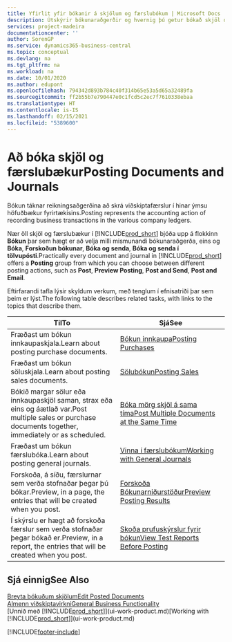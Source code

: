 ```yaml
---
title: Yfirlit yfir bókanir á skjölum og færslubókum | Microsoft Docs
description: Útskýrir bókunaraðgerðir og hvernig þú getur bókað skjöl og færslubækur.
services: project-madeira
documentationcenter: ''
author: SorenGP
ms.service: dynamics365-business-central
ms.topic: conceptual
ms.devlang: na
ms.tgt_pltfrm: na
ms.workload: na
ms.date: 10/01/2020
ms.author: edupont
ms.openlocfilehash: 794342d893b784c40f314b65e53a5d65a32489fa
ms.sourcegitcommit: ff2b55b7e790447e0c1fcd5c2ec7f7610338ebaa
ms.translationtype: HT
ms.contentlocale: is-IS
ms.lasthandoff: 02/15/2021
ms.locfileid: "5389600"
---
```

# <a name="posting-documents-and-journals"></a><span data-ttu-id="dd269-103">Að bóka skjöl og færslubækur</span><span class="sxs-lookup"><span data-stu-id="dd269-103">Posting Documents and Journals</span></span>
<span data-ttu-id="dd269-104">Bókun táknar reikningsaðgerðina að skrá viðskiptafærslur í hinar ýmsu höfuðbækur fyrirtækisins.</span><span class="sxs-lookup"><span data-stu-id="dd269-104">Posting represents the accounting action of recording business transactions in the various company ledgers.</span></span>

<span data-ttu-id="dd269-105">Nær öll skjöl og færslubækur í [!INCLUDE[prod_short](includes/prod_short.md)] bjóða upp á flokkinn **Bókun** þar sem hægt er að velja milli mismunandi bókunaraðgerða, eins og **Bóka**, **Forskoðun bókunar**, **Bóka og senda**, **Bóka og senda í tölvupósti**.</span><span class="sxs-lookup"><span data-stu-id="dd269-105">Practically every document and journal in [!INCLUDE[prod_short](includes/prod_short.md)] offers a **Posting** group from which you can choose between different posting actions, such as **Post**, **Preview Posting**, **Post and Send**, **Post and Email**.</span></span>

<span data-ttu-id="dd269-106">Eftirfarandi tafla lýsir skyldum verkum, með tenglum í efnisatriði þar sem þeim er lýst.</span><span class="sxs-lookup"><span data-stu-id="dd269-106">The following table describes related tasks, with links to the topics that describe them.</span></span>

| <span data-ttu-id="dd269-107">Til</span><span class="sxs-lookup"><span data-stu-id="dd269-107">To</span></span> | <span data-ttu-id="dd269-108">Sjá</span><span class="sxs-lookup"><span data-stu-id="dd269-108">See</span></span> |
| --- | --- |
| <span data-ttu-id="dd269-109">Fræðast um bókun innkaupaskjala.</span><span class="sxs-lookup"><span data-stu-id="dd269-109">Learn about posting purchase documents.</span></span> |[<span data-ttu-id="dd269-110">Bókun innkaupa</span><span class="sxs-lookup"><span data-stu-id="dd269-110">Posting Purchases</span></span>](ui-post-purchases.md) |
| <span data-ttu-id="dd269-111">Fræðast um bókun söluskjala.</span><span class="sxs-lookup"><span data-stu-id="dd269-111">Learn about posting sales documents.</span></span> |[<span data-ttu-id="dd269-112">Sölubókun</span><span class="sxs-lookup"><span data-stu-id="dd269-112">Posting Sales</span></span>](ui-post-sales.md) |
| <span data-ttu-id="dd269-113">Bókið margar sölur eða innkaupaskjöl saman, strax eða eins og áætlað var.</span><span class="sxs-lookup"><span data-stu-id="dd269-113">Post multiple sales or purchase documents together, immediately or as scheduled.</span></span>|[<span data-ttu-id="dd269-114">Bóka mörg skjöl á sama tíma</span><span class="sxs-lookup"><span data-stu-id="dd269-114">Post Multiple Documents at the Same Time</span></span>](ui-batch-posting.md)|
| <span data-ttu-id="dd269-115">Fræðast um bókun færslubóka.</span><span class="sxs-lookup"><span data-stu-id="dd269-115">Learn about posting general journals.</span></span> |[<span data-ttu-id="dd269-116">Vinna í færslubókum</span><span class="sxs-lookup"><span data-stu-id="dd269-116">Working with General Journals</span></span>](ui-work-general-journals.md) |
| <span data-ttu-id="dd269-117">Forskoða, á síðu, færslurnar sem verða stofnaðar þegar þú bókar.</span><span class="sxs-lookup"><span data-stu-id="dd269-117">Preview, in a page, the entries that will be created when you post.</span></span> |[<span data-ttu-id="dd269-118">Forskoða Bókunarniðurstöður</span><span class="sxs-lookup"><span data-stu-id="dd269-118">Preview Posting Results</span></span>](ui-how-preview-post-results.md) |
| <span data-ttu-id="dd269-119">Í skýrslu er hægt að forskoða færslur sem verða stofnaðar þegar bókað er.</span><span class="sxs-lookup"><span data-stu-id="dd269-119">Preview, in a report, the entries that will be created when you post.</span></span> |[<span data-ttu-id="dd269-120">Skoða prufuskýrslur fyrir bókun</span><span class="sxs-lookup"><span data-stu-id="dd269-120">View Test Reports Before Posting</span></span>](ui-how-view-test-reports-posting.md) |

## <a name="see-also"></a><span data-ttu-id="dd269-121">Sjá einnig</span><span class="sxs-lookup"><span data-stu-id="dd269-121">See Also</span></span>
[<span data-ttu-id="dd269-122">Breyta bókuðum skjölum</span><span class="sxs-lookup"><span data-stu-id="dd269-122">Edit Posted Documents</span></span>](across-edit-posted-document.md)  
[<span data-ttu-id="dd269-123">Almenn viðskiptavirkni</span><span class="sxs-lookup"><span data-stu-id="dd269-123">General Business Functionality</span></span>](ui-across-business-areas.md)  
<span data-ttu-id="dd269-124">[Unnið með [!INCLUDE[prod_short](includes/prod_short.md)]](ui-work-product.md)</span><span class="sxs-lookup"><span data-stu-id="dd269-124">[Working with [!INCLUDE[prod_short](includes/prod_short.md)]](ui-work-product.md)</span></span>


[!INCLUDE[footer-include](includes/footer-banner.md)]